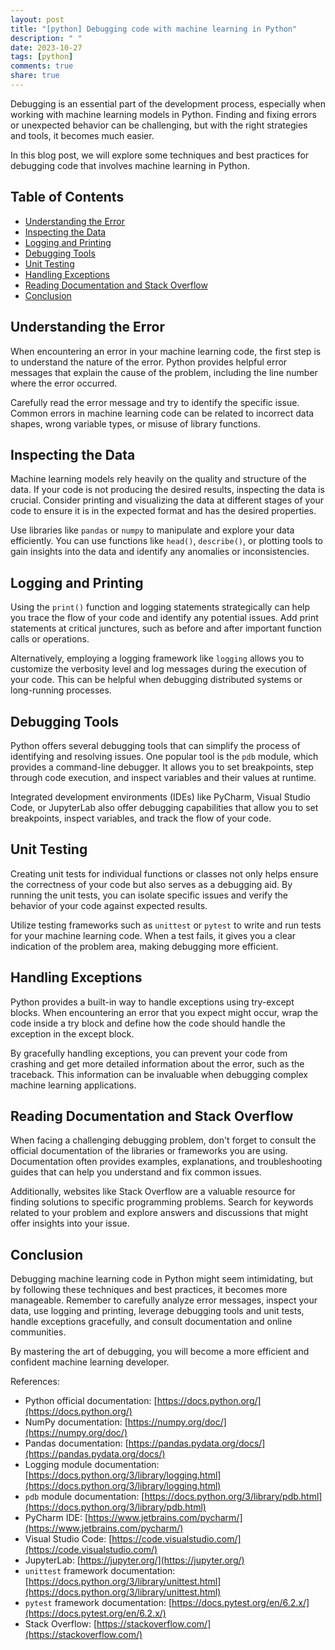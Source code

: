 ```yaml
---
layout: post
title: "[python] Debugging code with machine learning in Python"
description: " "
date: 2023-10-27
tags: [python]
comments: true
share: true
---
```


Debugging is an essential part of the development process, especially when working with machine learning models in Python. Finding and fixing errors or unexpected behavior can be challenging, but with the right strategies and tools, it becomes much easier.

In this blog post, we will explore some techniques and best practices for debugging code that involves machine learning in Python.

## Table of Contents
- [Understanding the Error](#understanding-the-error)
- [Inspecting the Data](#inspecting-the-data)
- [Logging and Printing](#logging-and-printing)
- [Debugging Tools](#debugging-tools)
- [Unit Testing](#unit-testing)
- [Handling Exceptions](#handling-exceptions)
- [Reading Documentation and Stack Overflow](#reading-documentation-and-stack-overflow)
- [Conclusion](#conclusion)

## Understanding the Error

When encountering an error in your machine learning code, the first step is to understand the nature of the error. Python provides helpful error messages that explain the cause of the problem, including the line number where the error occurred.

Carefully read the error message and try to identify the specific issue. Common errors in machine learning code can be related to incorrect data shapes, wrong variable types, or misuse of library functions.

## Inspecting the Data

Machine learning models rely heavily on the quality and structure of the data. If your code is not producing the desired results, inspecting the data is crucial. Consider printing and visualizing the data at different stages of your code to ensure it is in the expected format and has the desired properties.

Use libraries like `pandas` or `numpy` to manipulate and explore your data efficiently. You can use functions like `head()`, `describe()`, or plotting tools to gain insights into the data and identify any anomalies or inconsistencies.

## Logging and Printing

Using the `print()` function and logging statements strategically can help you trace the flow of your code and identify any potential issues. Add print statements at critical junctures, such as before and after important function calls or operations.

Alternatively, employing a logging framework like `logging` allows you to customize the verbosity level and log messages during the execution of your code. This can be helpful when debugging distributed systems or long-running processes.

## Debugging Tools

Python offers several debugging tools that can simplify the process of identifying and resolving issues. One popular tool is the `pdb` module, which provides a command-line debugger. It allows you to set breakpoints, step through code execution, and inspect variables and their values at runtime.

Integrated development environments (IDEs) like PyCharm, Visual Studio Code, or JupyterLab also offer debugging capabilities that allow you to set breakpoints, inspect variables, and track the flow of your code.

## Unit Testing

Creating unit tests for individual functions or classes not only helps ensure the correctness of your code but also serves as a debugging aid. By running the unit tests, you can isolate specific issues and verify the behavior of your code against expected results.

Utilize testing frameworks such as `unittest` or `pytest` to write and run tests for your machine learning code. When a test fails, it gives you a clear indication of the problem area, making debugging more efficient.

## Handling Exceptions

Python provides a built-in way to handle exceptions using try-except blocks. When encountering an error that you expect might occur, wrap the code inside a try block and define how the code should handle the exception in the except block.

By gracefully handling exceptions, you can prevent your code from crashing and get more detailed information about the error, such as the traceback. This information can be invaluable when debugging complex machine learning applications.

## Reading Documentation and Stack Overflow

When facing a challenging debugging problem, don't forget to consult the official documentation of the libraries or frameworks you are using. Documentation often provides examples, explanations, and troubleshooting guides that can help you understand and fix common issues.

Additionally, websites like Stack Overflow are a valuable resource for finding solutions to specific programming problems. Search for keywords related to your problem and explore answers and discussions that might offer insights into your issue.

## Conclusion

Debugging machine learning code in Python might seem intimidating, but by following these techniques and best practices, it becomes more manageable. Remember to carefully analyze error messages, inspect your data, use logging and printing, leverage debugging tools and unit tests, handle exceptions gracefully, and consult documentation and online communities.

By mastering the art of debugging, you will become a more efficient and confident machine learning developer.

References:
- Python official documentation: [https://docs.python.org/](https://docs.python.org/)
- NumPy documentation: [https://numpy.org/doc/](https://numpy.org/doc/)
- Pandas documentation: [https://pandas.pydata.org/docs/](https://pandas.pydata.org/docs/)
- Logging module documentation: [https://docs.python.org/3/library/logging.html](https://docs.python.org/3/library/logging.html)
- `pdb` module documentation: [https://docs.python.org/3/library/pdb.html](https://docs.python.org/3/library/pdb.html)
- PyCharm IDE: [https://www.jetbrains.com/pycharm/](https://www.jetbrains.com/pycharm/)
- Visual Studio Code: [https://code.visualstudio.com/](https://code.visualstudio.com/)
- JupyterLab: [https://jupyter.org/](https://jupyter.org/)
- `unittest` framework documentation: [https://docs.python.org/3/library/unittest.html](https://docs.python.org/3/library/unittest.html)
- `pytest` framework documentation: [https://docs.pytest.org/en/6.2.x/](https://docs.pytest.org/en/6.2.x/)
- Stack Overflow: [https://stackoverflow.com/](https://stackoverflow.com/)